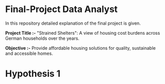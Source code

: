 # Final-Project Data Analyst
In this repository detailed explanation of the final project is given. 

**Project Title :-** "Strained Shelters": A view of housing cost burdens across German households over the years. 

**Objective :-** Provide affordable housing solutions for quality, sustainable and accessible homes. 

# Hypothesis 1
